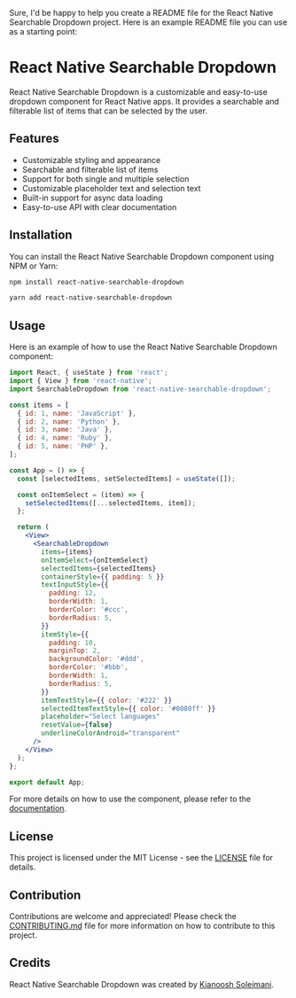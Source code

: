Sure, I'd be happy to help you create a README file for the React Native Searchable Dropdown project. Here is an example README file you can use as a starting point:

# React Native Searchable Dropdown

React Native Searchable Dropdown is a customizable and easy-to-use dropdown component for React Native apps. It provides a searchable and filterable list of items that can be selected by the user.

## Features

- Customizable styling and appearance
- Searchable and filterable list of items
- Support for both single and multiple selection
- Customizable placeholder text and selection text
- Built-in support for async data loading
- Easy-to-use API with clear documentation

## Installation

You can install the React Native Searchable Dropdown component using NPM or Yarn:

```sh
npm install react-native-searchable-dropdown
```

```sh
yarn add react-native-searchable-dropdown
```

## Usage

Here is an example of how to use the React Native Searchable Dropdown component:

```jsx
import React, { useState } from 'react';
import { View } from 'react-native';
import SearchableDropdown from 'react-native-searchable-dropdown';

const items = [
  { id: 1, name: 'JavaScript' },
  { id: 2, name: 'Python' },
  { id: 3, name: 'Java' },
  { id: 4, name: 'Ruby' },
  { id: 5, name: 'PHP' },
];

const App = () => {
  const [selectedItems, setSelectedItems] = useState([]);

  const onItemSelect = (item) => {
    setSelectedItems([...selectedItems, item]);
  };

  return (
    <View>
      <SearchableDropdown
        items={items}
        onItemSelect={onItemSelect}
        selectedItems={selectedItems}
        containerStyle={{ padding: 5 }}
        textInputStyle={{
          padding: 12,
          borderWidth: 1,
          borderColor: '#ccc',
          borderRadius: 5,
        }}
        itemStyle={{
          padding: 10,
          marginTop: 2,
          backgroundColor: '#ddd',
          borderColor: '#bbb',
          borderWidth: 1,
          borderRadius: 5,
        }}
        itemTextStyle={{ color: '#222' }}
        selectedItemTextStyle={{ color: '#0080ff' }}
        placeholder="Select languages"
        resetValue={false}
        underlineColorAndroid="transparent"
      />
    </View>
  );
};

export default App;
```

For more details on how to use the component, please refer to the [documentation](https://github.com/KianooshSoleimani/react-native-searchableDropDown/blob/main/docs/README.md).

## License

This project is licensed under the MIT License - see the [LICENSE](https://github.com/KianooshSoleimani/react-native-searchableDropDown/blob/main/LICENSE) file for details.

## Contribution

Contributions are welcome and appreciated! Please check the [CONTRIBUTING.md](https://github.com/KianooshSoleimani/react-native-searchableDropDown/blob/main/CONTRIBUTING.md) file for more information on how to contribute to this project.

## Credits

React Native Searchable Dropdown was created by [Kianoosh Soleimani](https://github.com/KianooshSoleimani).
